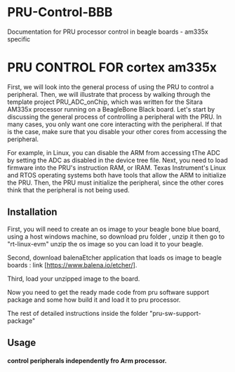 # PRU-Control-BBB
Documentation for PRU processor control in beagle boards - am335x specific
# PRU CONTROL FOR cortex am335x

First, we will look into the general process of using the PRU to control a peripheral. Then, we will illustrate that process by walking through the template project PRU_ADC_onChip, 
which was written for the Sitara AM335x processor running on a BeagleBone Black board. Let's start by discussing the general process of controlling a peripheral with the PRU. In many cases,
you only want one core interacting with the peripheral. If that is the case, make sure that you disable your other cores from accessing the peripheral.

For example, in Linux, you can disable the ARM from accessing tThe ADC by setting the ADC as disabled in the device tree file. Next, you need to load firmware into the PRU's 
instruction RAM, or IRAM. Texas Instrument's Linux and RTOS operating systems both have tools that allow the ARM to initialize the PRU. Then, the PRU must initialize the peripheral, 
since the other cores think that the peripheral is not being used. 


## Installation
First, you will need to create an os image to your beagle bone blue board, using a host windows machine, so download pru folder , unzip it then go to "rt-linux-evm"
unzip the os image so you can load it to your beagle.

Second, download balenaEtcher application that loads os image to beagle boards : link [https://www.balena.io/etcher/].

Third, load your unzipped image to the board.


Now you need to get the ready made code from pru software support package and some how build it and load it to pru processor.

The rest of detailed instructions inside the folder "pru-sw-support-package"

## Usage
#### control peripherals independently fro Arm processor.
